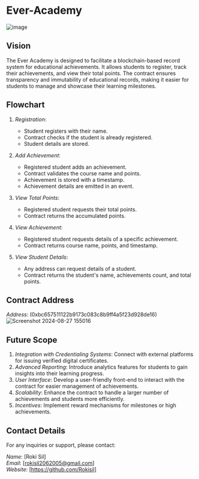 # Ever-Academy
![image](https://github.com/user-attachments/assets/2de4d706-e0c4-4b21-970a-269d9fbaf722)

## Vision

The Ever Academy is designed to facilitate a blockchain-based record system for educational achievements. It allows students to register, track their achievements, and view their total points. The contract ensures transparency and immutability of educational records, making it easier for students to manage and showcase their learning milestones.

## Flowchart

1. *Registration*:
   - Student registers with their name.
   - Contract checks if the student is already registered.
   - Student details are stored.

2. *Add Achievement*:
   - Registered student adds an achievement.
   - Contract validates the course name and points.
   - Achievement is stored with a timestamp.
   - Achievement details are emitted in an event.

3. *View Total Points*:
   - Registered student requests their total points.
   - Contract returns the accumulated points.

4. *View Achievement*:
   - Registered student requests details of a specific achievement.
   - Contract returns course name, points, and timestamp.

5. *View Student Details*:
   - Any address can request details of a student.
   - Contract returns the student's name, achievements count, and total points.

## Contract Address

*Address*: (0xbc657511122b9173c083c8b9ff4a5f23d928de16)
![Screenshot 2024-08-27 155016](https://github.com/user-attachments/assets/e82c9c6f-fc6b-4291-9413-98d0aa936014)


## Future Scope

1. *Integration with Credentialing Systems*: Connect with external platforms for issuing verified digital certificates.
2. *Advanced Reporting*: Introduce analytics features for students to gain insights into their learning progress.
3. *User Interface*: Develop a user-friendly front-end to interact with the contract for easier management of achievements.
4. *Scalability*: Enhance the contract to handle a larger number of achievements and students more efficiently.
5. *Incentives*: Implement reward mechanisms for milestones or high achievements.

## Contact Details

For any inquiries or support, please contact:

*Name*: [Roki Sil]  
*Email*: [rokisil2062005@gmail.com]  
*Website*: [https://github.com/Rokisil]
